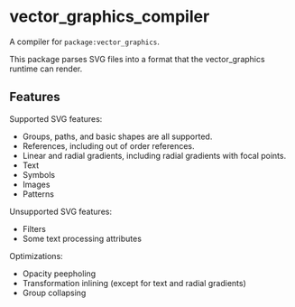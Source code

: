 # vector_graphics_compiler

A compiler for `package:vector_graphics`.

This package parses SVG files into a format that the vector_graphics runtime
can render.

## Features

Supported SVG features:

- Groups, paths, and basic shapes are all supported.
- References, including out of order references.
- Linear and radial gradients, including radial gradients with focal points.
- Text
- Symbols
- Images
- Patterns

Unsupported SVG features:

- Filters
- Some text processing attributes

Optimizations:

- Opacity peepholing
- Transformation inlining (except for text and radial gradients)
- Group collapsing
